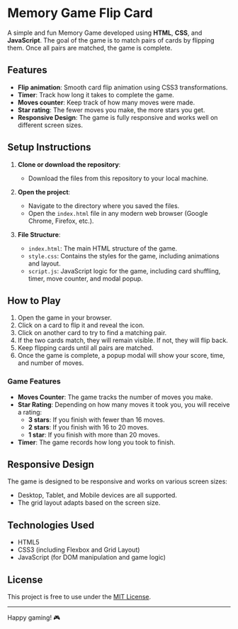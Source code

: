 # Memory Game Flip Card

A simple and fun Memory Game developed using **HTML**, **CSS**, and **JavaScript**. The goal of the game is to match pairs of cards by flipping them. Once all pairs are matched, the game is complete.

## Features
- **Flip animation**: Smooth card flip animation using CSS3 transformations.
- **Timer**: Track how long it takes to complete the game.
- **Moves counter**: Keep track of how many moves were made.
- **Star rating**: The fewer moves you make, the more stars you get.
- **Responsive Design**: The game is fully responsive and works well on different screen sizes.

## Setup Instructions

1. **Clone or download the repository**:
   - Download the files from this repository to your local machine.

2. **Open the project**:
   - Navigate to the directory where you saved the files.
   - Open the `index.html` file in any modern web browser (Google Chrome, Firefox, etc.).

3. **File Structure**:
   - `index.html`: The main HTML structure of the game.
   - `style.css`: Contains the styles for the game, including animations and layout.
   - `script.js`: JavaScript logic for the game, including card shuffling, timer, move counter, and modal popup.

## How to Play

1. Open the game in your browser.
2. Click on a card to flip it and reveal the icon.
3. Click on another card to try to find a matching pair.
4. If the two cards match, they will remain visible. If not, they will flip back.
5. Keep flipping cards until all pairs are matched.
6. Once the game is complete, a popup modal will show your score, time, and number of moves.

### Game Features
- **Moves Counter**: The game tracks the number of moves you make.
- **Star Rating**: Depending on how many moves it took you, you will receive a rating:
  - **3 stars**: If you finish with fewer than 16 moves.
  - **2 stars**: If you finish with 16 to 20 moves.
  - **1 star**: If you finish with more than 20 moves.
- **Timer**: The game records how long you took to finish.

## Responsive Design
The game is designed to be responsive and works on various screen sizes:
- Desktop, Tablet, and Mobile devices are all supported.
- The grid layout adapts based on the screen size.

## Technologies Used
- HTML5
- CSS3 (including Flexbox and Grid Layout)
- JavaScript (for DOM manipulation and game logic)

## License
This project is free to use under the [MIT License](https://opensource.org/licenses/MIT).

---

Happy gaming! 🎮

